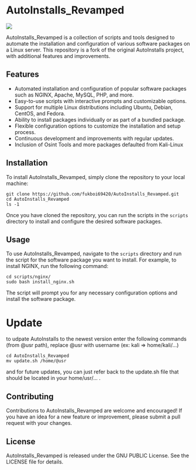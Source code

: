 # AutoInstalls_Revamped 
![](file:///C:/Users/zinal/Downloads/Github%20Icons/bash.png)

AutoInstalls_Revamped is a collection of scripts and tools designed to automate the installation and configuration of various software packages on a Linux server. This repository is a fork of the original AutoInstalls project, with additional features and improvements.

## Features

- Automated installation and configuration of popular software packages such as NGINX, Apache, MySQL, PHP, and more.
- Easy-to-use scripts with interactive prompts and customizable options.
- Support for multiple Linux distributions including Ubuntu, Debian, CentOS, and Fedora.
- Ability to install packages individually or as part of a bundled package.
- Flexible configuration options to customize the installation and setup process.
- Continuous development and improvements with regular updates.
- Inclusion of Osint Tools and more packages defaulted from Kali-Linux

## Installation

To install AutoInstalls_Revamped, simply clone the repository to your local machine:

```
git clone https://github.com/fukboi69420/AutoInstalls_Revamped.git
cd AutoInstalls_Revamped
ls -1
```

Once you have cloned the repository, you can run the scripts in the `scripts` directory to install and configure the desired software packages.

## Usage

To use AutoInstalls_Revamped, navigate to the `scripts` directory and run the script for the software package you want to install. For example, to install NGINX, run the following command:

```
cd scripts/nginx/
sudo bash install_nginx.sh
```

The script will prompt you for any necessary configuration options and install the software package.

# Update
to udpate AutoInstalls to the newest version enter the following commands (from @usr path), replace @usr with username
(ex: kali => home/kali/...) 
```
cd AutoInstalls_Revamped
mv update.sh /home/@usr
```
and for future updates, you can just refer back to the update.sh file that should be located in your home/usr/... .

## Contributing

Contributions to AutoInstalls_Revamped are welcome and encouraged! If you have an idea for a new feature or improvement, please submit a pull request with your changes.

## License

AutoInstalls_Revamped is released under the GNU PUBLIC License. See the LICENSE file for details.
